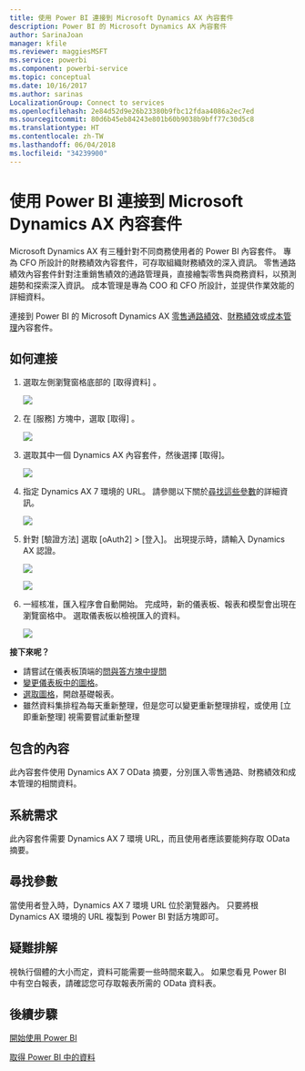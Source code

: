 ```yaml
---
title: 使用 Power BI 連接到 Microsoft Dynamics AX 內容套件
description: Power BI 的 Microsoft Dynamics AX 內容套件
author: SarinaJoan
manager: kfile
ms.reviewer: maggiesMSFT
ms.service: powerbi
ms.component: powerbi-service
ms.topic: conceptual
ms.date: 10/16/2017
ms.author: sarinas
LocalizationGroup: Connect to services
ms.openlocfilehash: 2e84d52d9e26b23380b9fbc12fdaa4086a2ec7ed
ms.sourcegitcommit: 80d6b45eb84243e801b60b9038b9bff77c30d5c8
ms.translationtype: HT
ms.contentlocale: zh-TW
ms.lasthandoff: 06/04/2018
ms.locfileid: "34239900"
---
```

# <a name="connect-to-microsoft-dynamics-ax-content-pack-with-power-bi"></a>使用 Power BI 連接到 Microsoft Dynamics AX 內容套件
Microsoft Dynamics AX 有三種針對不同商務使用者的 Power BI 內容套件。 專為 CFO 所設計的財務績效內容套件，可存取組織財務績效的深入資訊。 零售通路績效內容套件針對注重銷售績效的通路管理員，直接繪製零售與商務資料，以預測趨勢和探索深入資訊。 成本管理是專為 COO 和 CFO 所設計，並提供作業效能的詳細資料。

連接到 Power BI 的 Microsoft Dynamics AX [零售通路績效](https://app.powerbi.com/getdata/services/dynamics-ax-retail-channel-performance)、[財務績效](https://app.powerbi.com/getdata/services/dynamics-ax-financial-performance)或[成本管理](https://app.powerbi.com/getdata/services/dynamics-ax-cost-management)內容套件。

## <a name="how-to-connect"></a>如何連接
1. 選取左側瀏覽窗格底部的 [取得資料]  。
   
   ![](media/service-connect-to-microsoft-dynamics-ax/getdata.png)
2. 在 [服務]  方塊中，選取 [取得] 。
   
   ![](media/service-connect-to-microsoft-dynamics-ax/services.png)
3. 選取其中一個 Dynamics AX 內容套件，然後選擇 [取得]。
   
   ![](media/service-connect-to-microsoft-dynamics-ax/mdax.png)
4. 指定 Dynamics AX 7 環境的 URL。 請參閱以下關於[尋找這些參數](#FindingParams)的詳細資訊。
   
   ![](media/service-connect-to-microsoft-dynamics-ax/params.png)
5. 針對 [驗證方法] 選取 [oAuth2] \> [登入]。 出現提示時，請輸入 Dynamics AX 認證。
   
    ![](media/service-connect-to-microsoft-dynamics-ax/creds.png)
   
    ![](media/service-connect-to-microsoft-dynamics-ax/creds2.png)
6. 一經核准，匯入程序會自動開始。 完成時，新的儀表板、報表和模型會出現在瀏覽窗格中。 選取儀表板以檢視匯入的資料。
   
     ![](media/service-connect-to-microsoft-dynamics-ax/dashboard.png)

**接下來呢？**

* 請嘗試在儀表板頂端的[問與答方塊中提問](power-bi-q-and-a.md)
* [變更儀表板中的圖格](service-dashboard-edit-tile.md)。
* [選取圖格](service-dashboard-tiles.md)，開啟基礎報表。
* 雖然資料集排程為每天重新整理，但是您可以變更重新整理排程，或使用 [立即重新整理] 視需要嘗試重新整理

## <a name="whats-included"></a>包含的內容
此內容套件使用 Dynamics AX 7 OData 摘要，分別匯入零售通路、財務績效和成本管理的相關資料。

## <a name="system-requirements"></a>系統需求
此內容套件需要 Dynamics AX 7 環境 URL，而且使用者應該要能夠存取 OData 摘要。

## <a name="finding-parameters"></a>尋找參數
<a name="FindingParams"></a>

當使用者登入時，Dynamics AX 7 環境 URL 位於瀏覽器內。 只要將根 Dynamics AX 環境的 URL 複製到 Power BI 對話方塊即可。

## <a name="troubleshooting"></a>疑難排解
視執行個體的大小而定，資料可能需要一些時間來載入。 如果您看見 Power BI 中有空白報表，請確認您可存取報表所需的 OData 資料表。

## <a name="next-steps"></a>後續步驟
[開始使用 Power BI](service-get-started.md)

[取得 Power BI 中的資料](service-get-data.md)

